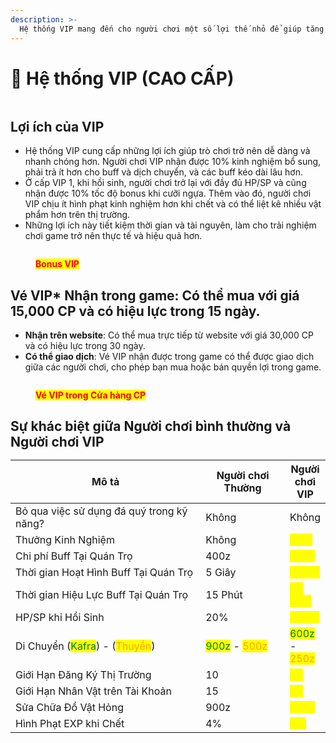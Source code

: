 ```yaml
---
description: >-
  Hệ thống VIP mang đến cho người chơi một số lợi thế nhỏ để giúp tăng tốc và hỗ trợ cho quá trình chơi game của họ.
---
```


# 👑 Hệ thống VIP (CAO CẤP)

<figure><img src="../.gitbook/assets/image (143).png" alt=""><figcaption></figcaption></figure>

## **Lợi ích của VIP**

* Hệ thống VIP cung cấp những lợi ích giúp trò chơi trở nên dễ dàng và nhanh chóng hơn. Người chơi VIP nhận được 10% kinh nghiệm bổ sung, phải trả ít hơn cho buff và dịch chuyển, và các buff kéo dài lâu hơn.
* Ở cấp VIP 1, khi hồi sinh, người chơi trở lại với đầy đủ HP/SP và cũng nhận được 10% tốc độ bonus khi cưỡi ngựa. Thêm vào đó, người chơi VIP chịu ít hình phạt kinh nghiệm hơn khi chết và có thể liệt kê nhiều vật phẩm hơn trên thị trường.
* Những lợi ích này tiết kiệm thời gian và tài nguyên, làm cho trải nghiệm chơi game trở nên thực tế và hiệu quả hơn.

<figure><img src="../.gitbook/assets/vvv.png" alt=""><figcaption><p><mark style="color:red;"><strong>Bonus VIP</strong></mark></p></figcaption></figure>

## Vé VIP* **Nhận trong game**: Có thể mua với giá 15,000 CP và có hiệu lực trong 15 ngày.
* **Nhận trên website**: Có thể mua trực tiếp từ website với giá 30,000 CP và có hiệu lực trong 30 ngày.
* **Có thể giao dịch**: Vé VIP nhận được trong game có thể được giao dịch giữa các người chơi, cho phép bạn mua hoặc bán quyền lợi trong game.

<figure><img src="../.gitbook/assets/1v1.png" alt=""><figcaption><p><mark style="color:red;"><strong>Vé VIP trong Cửa hàng CP</strong></mark></p></figcaption></figure>

## Sự khác biệt giữa Người chơi bình thường và Người chơi VIP<table><thead><tr><th width="383">Mô tả</th><th width="144">Người chơi Thường</th><th>Người chơi VIP</th></tr></thead><tbody><tr><td>Bỏ qua việc sử dụng đá quý trong kỹ năng?</td><td>Không</td><td>Không</td></tr><tr><td>Thưởng Kinh Nghiệm</td><td>Không</td><td><mark style="color:yellow;">10%</mark></td></tr><tr><td>Chi phí Buff Tại Quán Trọ</td><td>400z</td><td><mark style="color:yellow;">200z</mark></td></tr><tr><td>Thời gian Hoạt Hình Buff Tại Quán Trọ</td><td>5 Giây</td><td><mark style="color:yellow;">2 Giây</mark></td></tr><tr><td>Thời gian Hiệu Lực Buff Tại Quán Trọ</td><td>15 Phút</td><td><mark style="color:yellow;">30 Phút</mark></td></tr><tr><td>HP/SP khi Hồi Sinh</td><td>20%</td><td><mark style="color:yellow;">100%</mark></td></tr><tr><td>Di Chuyển (<mark style="color:green;">Kafra</mark>) - (<mark style="color:orange;">Thuyền</mark>)</td><td><mark style="color:green;">900z</mark> - <mark style="color:orange;">500z</mark></td><td><mark style="color:green;">600z</mark> - <mark style="color:orange;">250z</mark></td></tr><tr><td>Giới Hạn Đăng Ký Thị Trường</td><td>10</td><td><mark style="color:yellow;">14</mark></td></tr><tr><td>Giới Hạn Nhân Vật trên Tài Khoản</td><td>15</td><td><mark style="color:yellow;">15</mark></td></tr><tr><td>Sửa Chữa Đồ Vật Hỏng</td><td>900z</td><td><mark style="color:yellow;">400z</mark></td></tr><tr><td>Hình Phạt EXP khi Chết</td><td>4%</td><td><mark style="color:yellow;">2%</mark></td></tr></tbody></table>

